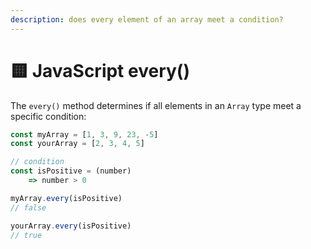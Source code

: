 ```yaml
---
description: does every element of an array meet a condition?
---
```


# 🟨 JavaScript every()

The `every()` method determines if all elements in an `Array` type meet a specific condition:

```javascript
const myArray = [1, 3, 9, 23, -5]
const yourArray = [2, 3, 4, 5]

// condition
const isPositive = (number) 
    => number > 0

myArray.every(isPositive) 
// false

yourArray.every(isPositive)
// true
```
